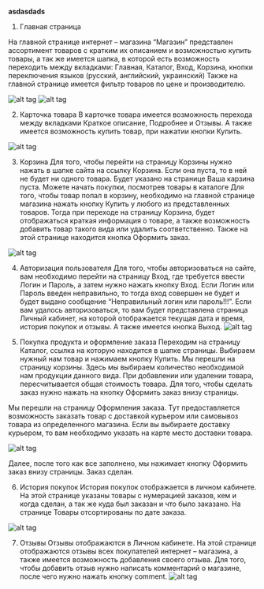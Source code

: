<b>asdasdads</b>

1) Главная страница

На главной странице интернет – магазина “Магазин” представлен ассортимент товаров с кратким их описанием и возможностью купить товары, а так же имеется шапка, в которой есть возможность переходить между вкладками: Главная, Каталог, Вход, Корзина, кнопки переключения языков (русский, английский, украинский)
Также на главной странице имеется фильтр товаров по цене и производителю.

![alt tag](https://github.com/kitemeall/web/blob/master/readme/img/1.png)
![alt tag](https://github.com/kitemeall/web/blob/master/readme/img/2.png)












2) Карточка товара 
В карточке товара имеется возможность перехода между вкладками Краткое описание, Подробнее и Отзывы. А также имеется возможность купить товар, при нажатии кнопки Купить.


![alt tag](https://github.com/kitemeall/web/blob/master/readme/img/3.png)












3)  Корзина
Для того, чтобы перейти на страницу Корзины нужно нажать в шапке сайта на ссылку Корзина. Если она пуста, то в ней не будет ни одного товара. Будет указано на странице Ваша карзина пуста. Можете начать покупки, посмотрев товары в каталоге Для того, чтобы товар попал в корзину, необходимо на главной странице магазина нажать кнопку Купить у любого из представленных товаров. Тогда при переходе на страницу Корзина, будет отображаться краткая информация о товаре, а также возможность добавить товар такого вида или удалить соответственно. Также на этой странице находится кнопка Оформить заказ.

![alt tag](https://github.com/kitemeall/web/blob/master/readme/img/4.png)


4) Авторизация пользователя 
Для того, чтобы авторизоваться на сайте, вам необходимо перейти на страницу Вход, где требуется ввести Логин и Пароль, а затем нужно нажать кнопку Вход. Если Логин или Пароль введен неправильно, то тогда вход совершен не будет и будет выдано сообщение “Неправильный логин или пароль!!!”.
Если вам удалось авторизоваться, то вам будет представлена страница Личный кабинет, на которой отображается текущая дата и время, история покупок и отзывы. А также имеется кнопка Выход.
![alt tag](https://github.com/kitemeall/web/blob/master/readme/img/5.png)

5) Покупка продукта и оформление заказа
Переходим на страницу Каталог, ссылка на которую находится в шапке  страницы. Выбираем нужный нам товар и нажимаем кнопку Купить. 
Мы перешли на страницу корзины. Здесь мы выбираем количество необходимой нам продукции данного вида. При добавлении или удалении товара, пересчитывается общая стоимость товара.
Для того, чтобы сделать заказ нужно нажать на кнопку Оформить заказ внизу страницы.

Мы перешли на страницу Оформления заказа. Тут предоставляется возможность заказать товар с доставкой курьером или самовывоз товара из определенного магазина.
Если вы выбираете доставку курьером, то вам необходимо указать на карте место доставки товара.

![alt tag](https://github.com/kitemeall/web/blob/master/readme/img/6.png)

Далее, после того как все заполнено, мы нажимает кнопку Оформить заказ внизу страницы. Заказ сделан.

6) История покупок
История покупок отображается в личном кабинете. На этой странице указаны товары с нумерацией заказов, кем и когда сделан, а так же куда был заказан и что было заказано. На странице Товары отсортированы по дате заказа.

![alt tag](https://github.com/kitemeall/web/blob/master/readme/img/7.png)

7) Отзывы
Отзывы отображаются в Личном кабинете.
На этой странице отображаются отзывы всех покупателей интернет – магазина, а также имеется возможность добавления своего отзыва.
Для того, чтобы добавить отзыв нужно написать комментарий о магазине, после чего нужно нажать кнопку comment.
![alt tag](https://github.com/kitemeall/web/blob/master/readme/img/8.png)
